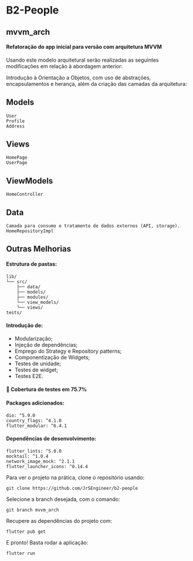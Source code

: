 # B2-People
## mvvm_arch
#### Refatoração do app inicial para versão com arquitetura MVVM

Usando este modelo arquitetural serão realizadas as seguintes modificações em relação à abordagem anterior:

Introdução à Orientação a Objetos, com uso de abstrações, encapsulamentos e herança, além da criação das camadas da arquitetura:

## Models
    User
    Profile
    Address
    
## Views
    HomePage
    UserPage

## ViewModels
    HomeController

## Data 
    Camada para consumo e tratamento de dados externos (API, storage).
    HomeRepositoryImpl


## Outras Melhorias

#### Estrutura de pastas:

    lib/
    └── src/
        ├── data/
        ├── models/
        ├── modules/
        └── view_models/
        └── views/
    tests/

#### Introdução de:
- Modularização;
- Injeção de dependências;
- Emprego do Strategy e Repository patterns;
- Componentização de Widgets;
- Testes de unidade;
- Testes de widget;
- Testes E2E.

#### :test_tube: Cobertura de testes em 75.7%

#### Packages adicionados:
    dio: ^5.9.0
    country_flags: ^4.1.0
    flutter_modular: ^6.4.1

#### Dependências de desenvolvimento:
    flutter_lints: ^5.0.0
    mocktail: ^1.0.4
    network_image_mock: ^2.1.1
    flutter_launcher_icons: ^0.14.4

Para ver o projeto na prática, clone o repositório usando:

`git clone https://github.com/JrSEngineer/b2-people`

Selecione a branch desejada, com o comando:

`git branch mvvm_arch`

Recupere as dependências do projeto com:

`flutter pub get`

E pronto! Basta rodar a aplicação:

`flutter run`